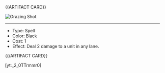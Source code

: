 <!-- ======================================

How to Contribute: https://ggs.wiki/r/howto

Artifact-specific info: https://github.com/GGS-ORG/artifact/blob/master/README.md

====================================== -->


{{ARTIFACT CARD}}

<!-- Card image goes here. -->

![Grazing Shot](https://i.imgur.com/5UdCQkD.jpg)

---

<!-- Card description goes here. -->

* Type: Spell
* Color: Black
* Cost: 1
* Effect: Deal 2 damage to a unit in any lane.

{{/ARTIFACT CARD}}

[yt:_2_0TTrmmr0]
